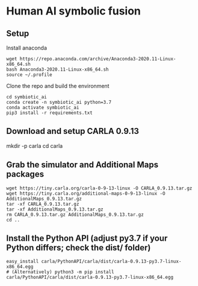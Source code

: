 # Human AI symbolic fusion

## Setup
Install anaconda
```Shell
wget https://repo.anaconda.com/archive/Anaconda3-2020.11-Linux-x86_64.sh
bash Anaconda3-2020.11-Linux-x86_64.sh
source ~/.profile
```

Clone the repo and build the environment

```Shell
cd symbiotic_ai
conda create -n symbiotic_ai python=3.7
conda activate symbiotic_ai
pip3 install -r requirements.txt
```

## Download and setup CARLA 0.9.13
mkdir -p carla
cd carla

## Grab the simulator and Additional Maps packages
```Shell
wget https://tiny.carla.org/carla-0-9-13-linux -O CARLA_0.9.13.tar.gz
wget https://tiny.carla.org/additional-maps-0-9-13-linux -O AdditionalMaps_0.9.13.tar.gz
tar -xf CARLA_0.9.13.tar.gz
tar -xf AdditionalMaps_0.9.13.tar.gz
rm CARLA_0.9.13.tar.gz AdditionalMaps_0.9.13.tar.gz
cd ..
```

## Install the Python API (adjust py3.7 if your Python differs; check the dist/ folder)
```Shell
easy_install carla/PythonAPI/carla/dist/carla-0.9.13-py3.7-linux-x86_64.egg
# (Alternatively) python3 -m pip install carla/PythonAPI/carla/dist/carla-0.9.13-py3.7-linux-x86_64.egg
```

